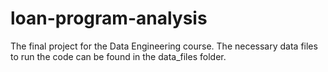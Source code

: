 # loan-program-analysis

The final project for the Data Engineering course. The necessary data files to run the code can be found in the data_files folder.
